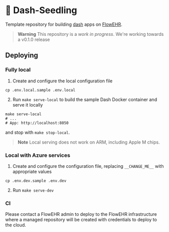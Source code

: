 # 🌱 Dash-Seedling

Template repository for building [dash](https://dash.plotly.com/) apps on [FlowEHR](https://github.com/UCLH-Foundry/FlowEHR).

> **Warning**
> This repository is a _work in progress_. We're working towards a v0.1.0 release


## Deploying

### Fully local

1. Create and configure the local configuration file
```
cp .env.local.sample .env.local
```

2. Run `make serve-local` to build the sample Dash Docker container and serve it locally

```
make serve-local
# ...
# App: http://localhost:8050
```

and stop with `make stop-local`.

> **Note**
> Local serving does not work on ARM, including Apple M chips.

### Local with Azure services

1. Create and configure the configuration file, replacing `__CHANGE_ME__` with appropriate values
```
cp .env.dev.sample .env.dev
```

2. Run `make serve-dev`


### CI

Please contact a FlowEHR admin to deploy to the FlowEHR infrastructure where a 
managed repository will be created with credentials to deploy to the cloud.
